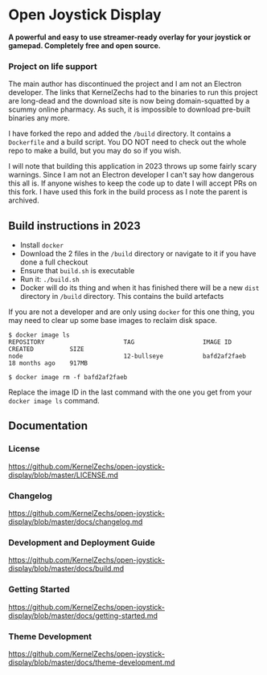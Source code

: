 # Open Joystick Display
**A powerful and easy to use streamer-ready overlay for your joystick or gamepad. Completely free and open source.**

### Project on life support
The main author has discontinued the project and I am not an Electron developer. The links that KernelZechs had to the binaries to run this project are long-dead and the download site is now being domain-squatted by a scummy online pharmacy. As such, it is impossible to download pre-built binaries any more.

I have forked the repo and added the `/build` directory. It contains a `Dockerfile` and a build script. You DO NOT need to check out the whole repo to make a build, but you may do so if you wish.

I will note that building this application in 2023 throws up some fairly scary warnings. Since I am not an Electron developer I can't say how dangerous this all is. If anyone wishes to keep the code up to date I will accept PRs on this fork. I have used this fork in the build process as I note the parent is archived.

## Build instructions in 2023
* Install `docker`
* Download the 2 files in the `/build` directory or navigate to it if you have done a full checkout
* Ensure that `build.sh` is executable
* Run it: `./build.sh`
* Docker will do its thing and when it has finished there will be a new `dist` directory in `/build` directory. This contains the build artefacts

If you are not a developer and are only using `docker` for this one thing, you may need to clear up some base images to reclaim disk space.

    $ docker image ls
    REPOSITORY                      TAG                   IMAGE ID       CREATED          SIZE
    node                            12-bullseye           bafd2af2faeb   18 months ago    917MB
    
    $ docker image rm -f bafd2af2faeb

Replace the image ID in the last command with the one you get from your `docker image ls` command.

## Documentation

### License
https://github.com/KernelZechs/open-joystick-display/blob/master/LICENSE.md

### Changelog
https://github.com/KernelZechs/open-joystick-display/blob/master/docs/changelog.md

### Development and Deployment Guide
https://github.com/KernelZechs/open-joystick-display/blob/master/docs/build.md

### Getting Started
https://github.com/KernelZechs/open-joystick-display/blob/master/docs/getting-started.md

### Theme Development
https://github.com/KernelZechs/open-joystick-display/blob/master/docs/theme-development.md
